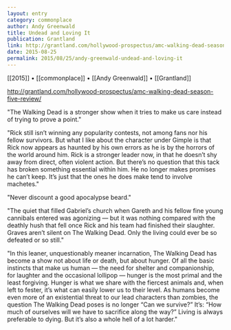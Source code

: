 ```yaml
---
layout: entry
category: commonplace
author: Andy Greenwald
title: Undead and Loving It
publication: Grantland
link: http://grantland.com/hollywood-prospectus/amc-walking-dead-season-five-review/
date: 2015-08-25
permalink: 2015/08/25/andy-greenwald-undead-and-loving-it
---
```


[[2015]] • [[commonplace]] • [[Andy Greenwald]] • [[Grantland]]

http://grantland.com/hollywood-prospectus/amc-walking-dead-season-five-review/

"The Walking Dead is a stronger show when it tries to make us care instead of trying to prove a point."

"Rick still isn’t winning any popularity contests, not among fans nor his fellow survivors. But what I like about the character under Gimple is that Rick now appears as haunted by his own errors as he is by the horrors of the world around him. Rick is a stronger leader now, in that he doesn’t shy away from direct, often violent action. But there’s no question that this tack has broken something essential within him. He no longer makes promises he can’t keep. It’s just that the ones he does make tend to involve machetes."

"Never discount a good apocalypse beard."

"The quiet that filled Gabriel’s church when Gareth and his fellow fine young cannibals entered was agonizing — but it was nothing compared with the deathly hush that fell once Rick and his team had finished their slaughter. Graves aren’t silent on The Walking Dead. Only the living could ever be so defeated or so still."

"In this leaner, unquestionably meaner incarnation, The Walking Dead has become a show not about life or death, but about hunger. Of all the basic instincts that make us human — the need for shelter and companionship, for laughter and the occasional lollipop — hunger is the most primal and the least forgiving. Hunger is what we share with the fiercest animals and, when left to fester, it’s what can easily lower us to their level. As humans become even more of an existential threat to our lead characters than zombies, the question The Walking Dead poses is no longer “Can we survive?” It’s: “How much of ourselves will we have to sacrifice along the way?” Living is always preferable to dying. But it’s also a whole hell of a lot harder."
